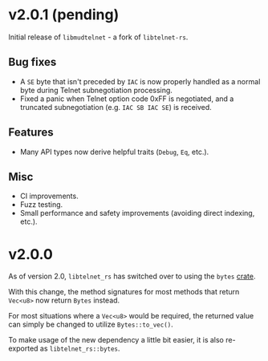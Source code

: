 # v2.0.1 (pending)

Initial release of `libmudtelnet` - a fork of `libtelnet-rs`.

## Bug fixes

* A `SE` byte that isn't preceded by `IAC` is now properly handled as a normal
  byte during Telnet subnegotiation processing.
* Fixed a panic when Telnet option code 0xFF is negotiated, and a truncated 
  subnegotiation (e.g. `IAC SB IAC SE`) is received.

## Features

* Many API types now derive helpful traits (`Debug`, `Eq`, etc.).

## Misc

* CI improvements.
* Fuzz testing.
* Small performance and safety improvements (avoiding direct indexing, etc.).

# v2.0.0

As of version 2.0, `libtelnet_rs` has switched over to using the `bytes`
[crate](https://crates.io/crates/bytes).

With this change, the method signatures for most methods that return `Vec<u8>`
now return `Bytes` instead.

For most situations where a `Vec<u8>` would be required, the returned value can
simply be changed to utilize `Bytes::to_vec()`.

To make usage of the new dependency a little bit easier, it is also re-exported
as `libtelnet_rs::bytes`.
